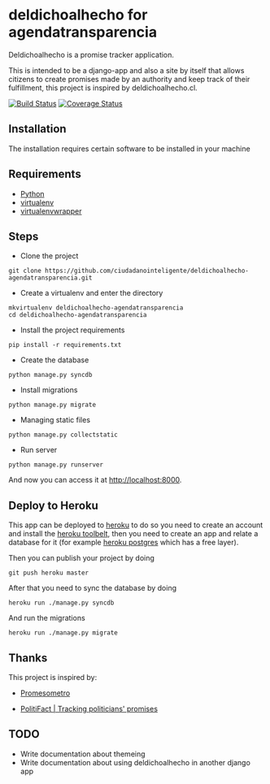 deldichoalhecho for agendatransparencia
===============

Deldichoalhecho is a promise tracker application.

This is intended to be a django-app and also a site by itself that allows citizens to create promises made by an authority and keep track of their fulfillment, this project is inspired by deldichoalhecho.cl.

[![Build Status](https://travis-ci.org/ciudadanointeligente/deldichoalhecho-agendatransparencia.svg?branch=master)](https://travis-ci.org/ciudadanointeligente/deldichoalhecho-agendatransparencia)
[![Coverage Status](https://coveralls.io/repos/ciudadanointeligente/deldichoalhecho-agendatransparencia/badge.png?branch=master)](https://coveralls.io/r/ciudadanointeligente/deldichoalhecho-agendatransparencia?branch=master)

## Installation

The installation requires certain software to be installed in your machine

## Requirements

- [Python](https://www.python.org/)
- [virtualenv](https://pypi.python.org/pypi/virtualenv)
- [virtualenvwrapper](https://pypi.python.org/pypi/virtualenvwrapper)

## Steps

* Clone the project

```
git clone https://github.com/ciudadanointeligente/deldichoalhecho-agendatransparencia.git
```

* Create a virtualenv and enter the directory

```
mkvirtualenv deldichoalhecho-agendatransparencia
cd deldichoalhecho-agendatransparencia
```

* Install the project requirements

```
pip install -r requirements.txt
```

* Create the database

```
python manage.py syncdb
```

* Install migrations

```
python manage.py migrate
```

* Managing static files

```
python manage.py collectstatic
```

* Run server

```
python manage.py runserver
```

And now you can access it at [http://localhost:8000](http://localhost:8000).

## Deploy to Heroku

This app can be deployed to [heroku](http://heroku.com) to do so you need to create an account and install the [heroku toolbelt](https://toolbelt.heroku.com/), then you need to create an app and relate a database for it (for example [heroku postgres](https://postgres.heroku.com) which has a free layer).

Then you can publish your project by doing

```
git push heroku master
```

After that you need to sync the database by doing


```
heroku run ./manage.py syncdb
```

And run the migrations


```
heroku run ./manage.py migrate
```

## Thanks

This project is inspired by:

* [Promesometro](http://promesometro.pe/)

* [PolitiFact | Tracking politicians' promises](http://www.politifact.com/truth-o-meter/promises/)

## TODO

* Write documentation about themeing
* Write documentation about using deldichoalhecho in another django app

